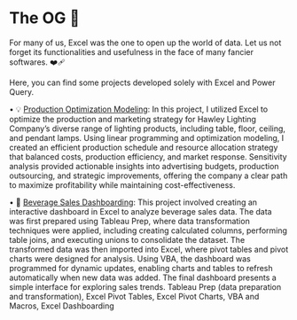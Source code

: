 # The OG 🥇
For many of us, Excel was the one to open up the world of data. Let us not forget its functionalities and usefulness in the face of many fancier softwares. ❤️‍🩹  

Here, you can find some projects developed solely with Excel and Power Query.  

• 💡 [Production Optimization Modeling](https://github.com/isabelabpas/excel_projects/tree/main/Excel%20Optimization%20Project): In this project, I utilized Excel to optimize the production and marketing strategy for Hawley Lighting Company’s diverse range of lighting products, including table, floor, ceiling, and pendant lamps. Using linear programming and optimization modeling, I created an efficient production schedule and resource allocation strategy that balanced costs, production efficiency, and market response. Sensitivity analysis provided actionable insights into advertising budgets, production outsourcing, and strategic improvements, offering the company a clear path to maximize profitability while maintaining cost-effectiveness.  
  
• 🧃 [Beverage Sales Dashboarding](https://github.com/isabelabpas/excel_projects/tree/f26c014338d8cb149177e45f87f3af3da3ddaccc/Beverage%20Sales%20Project): This project involved creating an interactive dashboard in Excel to analyze beverage sales data. The data was first prepared using Tableau Prep, where data transformation techniques were applied, including creating calculated columns, performing table joins, and executing unions to consolidate the dataset. The transformed data was then imported into Excel, where pivot tables and pivot charts were designed for analysis. Using VBA, the dashboard was programmed for dynamic updates, enabling charts and tables to refresh automatically when new data was added. The final dashboard presents a simple interface for exploring sales trends.	Tableau Prep (data preparation and transformation), Excel Pivot Tables, Excel Pivot Charts, VBA and Macros, Excel Dashboarding
  
